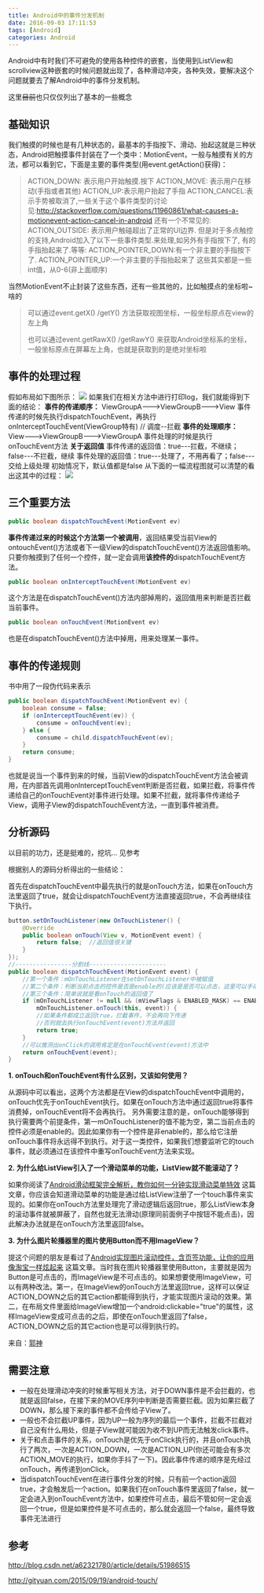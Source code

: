 ```yaml
---
title: Android中的事件分发机制
date: 2016-09-03 17:11:53
tags: [Android]
categories: Android
---
```


Android中有时我们不可避免的使用各种控件的嵌套，当使用到ListView和scrollview这种嵌套的时候问题就出现了，各种滑动冲突，各种失效，要解决这个问题就要去了解Android中的事件分发机制。
<!-- more -->
这里~~目前~~也只仅仅列出了基本的一些概念
## 基础知识

我们触摸的时候也是有几种状态的，最基本的手指按下、滑动、抬起这就是三种状态，Android把触摸事件封装在了一个类中：MotionEvent，一般与触摸有关的方法，都可以看到它，下面是主要的事件类型(用event.getAction()获得)：

> ACTION_DOWN: 表示用户开始触摸.按下
>  ACTION_MOVE: 表示用户在移动(手指或者其他)
>  ACTION_UP:表示用户抬起了手指 
> ACTION_CANCEL:表示手势被取消了,一些关于这个事件类型的讨论见:http://stackoverflow.com/questions/11960861/what-causes-a-motionevent-action-cancel-in-android
> 还有一个不常见的:
> ACTION_OUTSIDE: 表示用户触碰超出了正常的UI边界.
> 但是对于多点触控的支持,Android加入了以下一些事件类型.来处理,如另外有手指按下了,
> 有的手指抬起来了.等等:
> ACTION_POINTER_DOWN:有一个非主要的手指按下了.
> ACTION_POINTER_UP:一个非主要的手指抬起来了
> 这些其实都是一些int值，从0-6(非上面顺序)

当然MotionEvent不止封装了这些东西，还有一些其他的，比如触摸点的坐标啦~啥的

> 可以通过event.getX() /getY() 方法获取视图坐标，一般坐标原点在view的左上角
>
> 也可以通过event.getRawX() /getRawY() 来获取Android坐标系的坐标，一般坐标原点在屏幕左上角，也就是获取到的是绝对坐标啦

## 事件的处理过程

假如布局如下图所示：
![](/image/dev/%E5%B8%83%E5%B1%80.jpg)
如果我们在相关方法中进行打印log，我们就能得到下面的结论：
**事件的传递顺序：**
ViewGroupA--->ViewGroupB--->View
事件传递的时候先执行dispatchTouchEvent，再执行onInterceptTouchEvent(ViewGroup特有)  // 调度--拦截
**事件的处理顺序：**
View--->ViewGroupB--->ViewGroupA
事件处理的时候是执行onTouchEvent方法
**关于返回值**
事件传递的返回值：true---拦截，不继续；false---不拦截，继续
事件处理的返回值：true---处理了，不用再看了；false---交给上级处理
初始情况下，默认值都是false
从下面的一幅流程图就可以清楚的看出这其中的过程：
![](/image/dev/touch1.jpg)

## 三个重要方法

```java
public boolean dispatchTouchEvent(MotionEvent ev)
```

**事件传递过来的时候这个方法第一个被调用**，返回结果受当前View的ontouchEvent()方法或者下一级View的dispatchTouchEvent()方法返回值影响。
只要你触摸到了任何一个控件，就一定会调用**该控件的**dispatchTouchEvent方法。

```java
public boolean onInterceptTouchEvent(MotionEvent ev)
```

这个方法是在dispatchTouchEvent()方法内部掉用的，返回值用来判断是否拦截当前事件。

```java
public boolean onTouchEvent(MotionEvent ev)
```

也是在dispatchTouchEvent()方法中掉用，用来处理某一事件。

## 事件的传递规则

书中用了一段伪代码来表示

```java
public boolean dispatchTouchEvent(MotionEvent ev) {
    boolean consume = false;
    if (onInterceptTouchEvent(ev)) {
        consume = onTouchEvent(ev);
    } else {
        consume = child.dispatchTouchEvent(ev);
    }
    return consume;
}
```

也就是说当一个事件到来的时候，当前View的dispatchTouchEvent方法会被调用，在内部首先调用onInterceptTouchEvent判断是否拦截，如果拦截，将事件传递给自己的onTouchEvent对事件进行处理。如果不拦截，就将事件传递给子View，调用子View的dispatchTouchEvent方法，一直到事件被消费。

## 分析源码

以目前的功力，还是挺难的，挖坑...
见参考

根据别人的源码分析得出的一些结论：

首先在dispatchTouchEvent中最先执行的就是onTouch方法，如果在onTouch方法里返回了true，就会让dispatchTouchEvent方法直接返回true，不会再继续往下执行。

```java
button.setOnTouchListener(new OnTouchListener() {
    @Override
    public boolean onTouch(View v, MotionEvent event) {
        return false;  //返回值很关键
    }
});
//----------------分割线----------------------
public boolean dispatchTouchEvent(MotionEvent event) {
  	//第一个条件：mOnTouchListener在setOnTouchListener中被赋值
  	//第二个条件：判断当前点击的控件是否是enable的(应该是是否可以点击，这里可以手动强制修改的)
  	//第三个条件：简单说就是看onTouch的返回值了
    if (mOnTouchListener != null && (mViewFlags & ENABLED_MASK) == ENABLED &&  
        mOnTouchListener.onTouch(this, event)) {
        //如果条件都成立返回true，拦截事件，不会再向下传递
      	//否则就去执行onTouchEvent(event)方法并返回
      	return true;
    }
  	//可以推测出onClick的调用肯定是在onTouchEvent(event)方法中
    return onTouchEvent(event);
}
```

**1. onTouch和onTouchEvent有什么区别，又该如何使用？**

从源码中可以看出，这两个方法都是在View的dispatchTouchEvent中调用的，onTouch优先于onTouchEvent执行。如果在onTouch方法中通过返回true将事件消费掉，onTouchEvent将不会再执行。
另外需要注意的是，onTouch能够得到执行需要两个前提条件，第一mOnTouchListener的值不能为空，第二当前点击的控件必须是enable的。因此如果你有一个控件是非enable的，那么给它注册onTouch事件将永远得不到执行。对于这一类控件，如果我们想要监听它的touch事件，就必须通过在该控件中重写onTouchEvent方法来实现。

**2. 为什么给ListView引入了一个滑动菜单的功能，ListView就不能滚动了？**

如果你阅读了[Android滑动框架完全解析，教你如何一分钟实现滑动菜单特效](http://blog.csdn.net/sinyu890807/article/details/8744400) 这篇文章，你应该会知道滑动菜单的功能是通过给ListView注册了一个touch事件来实现的。如果你在onTouch方法里处理完了滑动逻辑后返回true，那么ListView本身的滚动事件就被屏蔽了，自然也就无法滑动(原理同前面例子中按钮不能点击)，因此解决办法就是在onTouch方法里返回false。

**3. 为什么图片轮播器里的图片使用Button而不用ImageView？**

提这个问题的朋友是看过了[Android实现图片滚动控件，含页签功能，让你的应用像淘宝一样炫起来](http://blog.csdn.net/sinyu890807/article/details/8769904) 这篇文章。当时我在图片轮播器里使用Button，主要就是因为Button是可点击的，而ImageView是不可点击的。如果想要使用ImageView，可以有两种改法。第一，在ImageView的onTouch方法里返回true，这样可以保证ACTION_DOWN之后的其它action都能得到执行，才能实现图片滚动的效果。第二，在布局文件里面给ImageView增加一个android:clickable="true"的属性，这样ImageView变成可点击的之后，即使在onTouch里返回了false，ACTION_DOWN之后的其它action也是可以得到执行的。

来自：[郭神](http://blog.csdn.net/guolin_blog/article/details/9097463)

## 需要注意

- 一般在处理滑动冲突的时候重写相关方法，对于DOWN事件是不会拦截的，也就是返回false，在接下来的MOVE序列中判断是否需要拦截。因为如果拦截了DOWN，那么接下来的事件都不会传给子View了。
- 一般也不会拦截UP事件，因为UP一般为序列的最后一个事件，拦截不拦截对自己没有什么用处，但是子View就可能因为收不到UP而无法触发click事件。
- 关于和点击事件的关系，onTouch是优先于onClick执行的，并且onTouch执行了两次，一次是ACTION_DOWN，一次是ACTION_UP(你还可能会有多次ACTION_MOVE的执行，如果你手抖了一下)。因此事件传递的顺序是先经过onTouch，再传递到onClick。
- 当dispatchTouchEvent在进行事件分发的时候，只有前一个action返回true，才会触发后一个action。如果我们在onTouch事件里返回了false，就一定会进入到onTouchEvent方法中，如果控件可点击，最后不管如何一定会返回一个true，但是如果控件是不可点击的，那么就会返回一个false，最终导致事件无法进行


## 参考

http://blog.csdn.net/a62321780/article/details/51986515

http://gityuan.com/2015/09/19/android-touch/